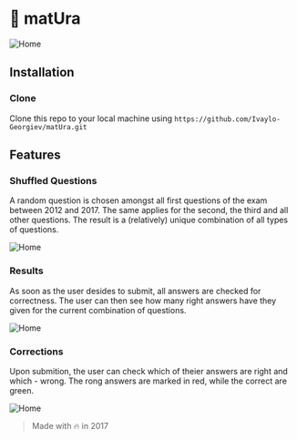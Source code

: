 # 📝 matUra

![Home](https://github.com/Ivaylo-Georgiev/matUraBG/blob/master/home.PNG)

## Installation

### Clone
Clone this repo to your local machine using `https://github.com/Ivaylo-Georgiev/matUra.git` 

## Features
### Shuffled Questions
A random question is chosen amongst all first questions of the exam between 2012 and 2017. The same applies for the second, the third and all other questions. The result is a (relatively) unique combination of all types of questions. 

![Home](https://github.com/Ivaylo-Georgiev/matUraBG/blob/master/question.PNG)

### Results
As soon as the user desides to submit, all answers are checked for correctness. The user can then see how many right answers have they given for the current combination of questions.

![Home](https://github.com/Ivaylo-Georgiev/matUraBG/blob/master/result.PNG)

### Corrections
Upon submition, the user can check which of theier answers are right and which - wrong. The rong answers are marked in red, while the correct are green.

![Home](https://github.com/Ivaylo-Georgiev/matUraBG/blob/master/correction.PNG)

> Made with 🔥 in 2017
